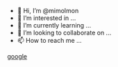 - 👋 Hi, I’m @mimolmon
- 👀 I’m interested in ...
- 🌱 I’m currently learning ...
- 💞️ I’m looking to collaborate on ...
- 📫 How to reach me ...

[google](https://www.google.com/ "_blank")

<!---
mimolmon/mimolmon is a ✨ special ✨ repository because its `README.md` (this file) appears on your GitHub profile.
You can click the Preview link to take a look at your changes.
--->
